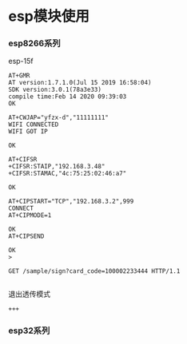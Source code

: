 # esp模块使用

### esp8266系列

esp-15f

```shell
AT+GMR
AT version:1.7.1.0(Jul 15 2019 16:58:04)
SDK version:3.0.1(78a3e33)
compile time:Feb 14 2020 09:39:03
OK
```

```shell
AT+CWJAP="yfzx-d","11111111"
WIFI CONNECTED
WIFI GOT IP

OK
```

```shell
AT+CIFSR
+CIFSR:STAIP,"192.168.3.48"
+CIFSR:STAMAC,"4c:75:25:02:46:a7"

OK
```

```shell
AT+CIPSTART="TCP","192.168.3.2",999
CONNECT
AT+CIPMODE=1

OK
AT+CIPSEND

OK
>
```
```shell
GET /sample/sign?card_code=100002233444 HTTP/1.1


```
退出透传模式
```shell
+++
```
### esp32系列


